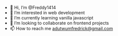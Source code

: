 - 👋 Hi, I’m @Freddy1414
- 👀 I’m interested in web development
- 🌱 I’m currently learning vanilla javascript
- 💞️ I’m looking to collaborate on frontend projects
- 📫 How to reach me adutwumfredrick@gmail.com

<!---
Freddy1414/Freddy1414 is a ✨ special ✨ repository because its `README.md` (this file) appears on your GitHub profile.
You can click the Preview link to take a look at your changes.
--->
